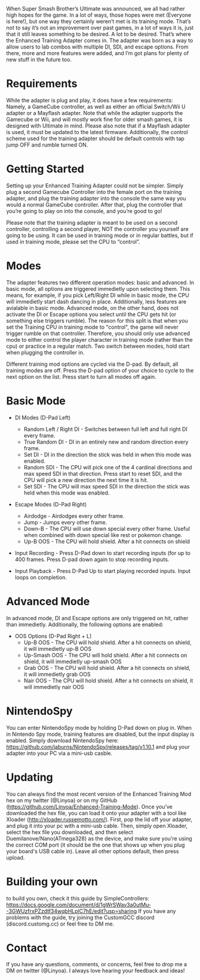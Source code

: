 When Super Smash Brother’s Ultimate was announced, we all had rather high hopes for the game. In a lot of ways, those hopes were met (Everyone is here!), but one way they certainly weren’t met is its training mode. That’s not to say it’s not an improvement over past games, in a lot of ways it is, just that it still leaves something to be desired. A lot to be desired. That’s where the Enhanced Training Adapter comes in.
The adapter was born as a way to allow users to lab combos with multiple DI, SDI, and escape options. From there, more and more features were added, and I’m got plans for plenty of new stuff in the future too.

# Requirements

While the adapter is plug and play, it does have a few requirements: Namely, a GameCube controller, as well as either an official Switch/Wii U adapter or a Mayflash adapter. Note that while the adapter supports the Gamecube or Wii, and will mostly work fine for older smash games, it is designed with Ultimate in mind. Please also note that if a Mayflash adapter is used, it must be updated to the latest firmware. Additionally, the control scheme used for the training adapter should be default controls with tap jump OFF and rumble turned ON. 

# Getting Started

Setting up your Enhanced Training Adapter could not be simpler. Simply plug a second Gamecube Controller into the female port on the training adapter, and plug the training adapter into the console the same way you would a normal GameCube controller. After that, plug the controller that you’re going to play on into the console, and you’re good to go!

Please note that the training adapter is meant to be used on a second controller, controlling a second player, NOT the controller you yourself are going to be using. It can be used in training mode or in regular battles, but if used in training mode, please set the CPU to “control”.

# Modes

The adapter features two different operation modes: basic and advanced. In basic mode, all options are triggered immedietly upon selecting them. This means, for example, if you pick Left/Right DI while in basic mode, the CPU will immedietly start dash dancing in place. Additionally, less features are avialable in basic mode. Advanced mode, on the other hand, does not activate the DI or Escape options you select until the CPU gets hit (or something else triggers rumble). The reason for this split is that when you set the Training CPU in training mode to "control", the game will never trigger rumble on that controller. Therefore, you should only use advanced mode to either control the player character in training mode (rather than the cpu) or practice in a regular match. Two switch between modes, hold start when plugging the controller in.

Different training mod options are cycled via the D-pad. By default, all training modes are off. Press the D-pad option of your choice to cycle to the next option on the list. Press start to turn all modes off again.

# Basic Mode

- DI Modes (D-Pad Left)
	- Random Left / Right DI - Switches between full left and full right DI every frame.
	- True Random DI - DI in an entirely new and random direction every frame.
	- Set DI - DI in the direction the stick was held in when this mode was enabled.
	- Random SDI - The CPU will pick one of the 4 cardinal directions and max speed SDI in that direction. Press start to reset SDI, and the CPU will pick a new direction the next time it is hit.
	- Set SDI - The CPU will max speed SDI in the direction the stick was held when this mode was enabled.

- Escape Modes (D-Pad Right)
	- Airdodge - Airdodges every other frame.
	- Jump - Jumps every other frame.
	- Down-B - The CPU will use down special every other frame. Useful when combined with down special like rest or pokemon change.
	- Up-B OOS - The CPU will hold shield. After a hit connects on shield

- Input Recording - Press D-Pad down to start recording inputs (for up to 400 frames. Press D-pad down again to stop recording inputs.
- Input Playback - Press D-Pad Up to start playing recorded inputs. Input loops on completion.

# Advanced Mode

In advanced mode, DI and Escape options are only triggered on hit, rather than immedietly. Additionally, the following options are enabled:

- OOS Options (D-Pad Right + L)
	- Up-B OOS - The CPU will hold shield. After a hit connects on shield, it will immedietly up-B OOS
	- Up-Smash OOS - The CPU will hold shield. After a hit connects on shield, it will immedietly up-smash OOS
	- Grab OOS - The CPU will hold shield. After a hit connects on shield, it will immedietly grab OOS
	- Nair OOS - The CPU will hold shield. After a hit connects on shield, it will immedietly nair OOS
	
# NintendoSpy

You can enter NintendoSpy mode by holding D-Pad down on plug in. When in Nintendo Spy mode, training features are disabled, but the input display is enabled. Simply download NintendoSpy here: https://github.com/jaburns/NintendoSpy/releases/tag/v1.10.1 and plug your adapter into your PC via a mini-usb casble.

# Updating
You can always find the most recent version of the Enhanced Training Mod hex on my twitter (@Linyoa) or on my GitHub (https://github.com/Linyoa/Enhanced-Training-Mode). Once you’ve downloaded the hex file, you can load it onto your adapter with a tool like Xloader (http://xloader.russemotto.com/). First, pop the lid off your adapter, and plug it into your pc with a mini-usb cable. Then, simply open Xloader, select the hex file you downloaded,  and then select Duemilanove/Nano(ATmega328) as the device, and make sure you're using the correct COM port (it should be the one that shows up when you plug your board's USB cable in). Leave all other options default, then press upload.

# Building your own
to build you own, check it this guide by SimpleControllers: https://docs.google.com/document/d/1gWrSWay3a0utMu--3GWUzfrxPZzdtf34wqbHLplC7hE/edit?usp=sharing
If you have any problems with the guide, try joining the CustomGCC discord (discord.customg.cc) or feel free to DM me.

# Contact
If you have any questions, comments, or concerns, feel free to drop me a DM on twitter (@Linyoa). I always love hearing your feedback and ideas!
